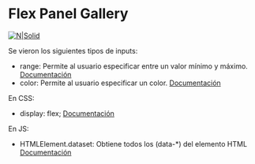 # Flex Panel Gallery

[![N|Solid](https://res.cloudinary.com/moopixel/image/upload/v1537327285/Personal/JavaScript30/Screenshot_5.jpg)](https://javascript30.com/)

Se vieron los siguientes tipos de inputs:
* range: Permite al usuario especificar entre un valor mínimo y máximo. [Documentación](https://developer.mozilla.org/es/docs/Web/HTML/Elemento/input/range)
* color: Permite al usuario especificar un color. [Documentación](https://developer.mozilla.org/es/docs/Web/HTML/Elemento/input/color)

En CSS:
* display: flex; [Documentación](https://developer.mozilla.org/es/docs/Web/CSS/:root)

En JS:
* HTMLElement.dataset: Obtiene todos los (data-*) del elemento HTML [Documentación](https://developer.mozilla.org/en-US/docs/Web/API/HTMLElement/dataset)